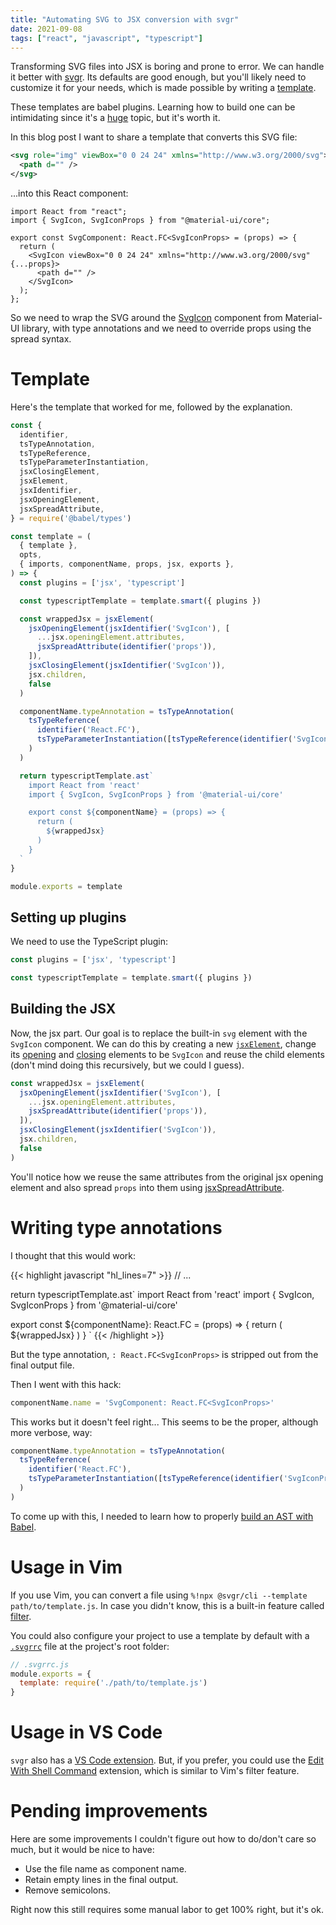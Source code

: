 ```yaml
---
title: "Automating SVG to JSX conversion with svgr"
date: 2021-09-08
tags: ["react", "javascript", "typescript"]
---
```


Transforming SVG files into JSX is boring and prone to error. We can handle it
better with [svgr](https://react-svgr.com/). Its defaults are good enough, but
you'll likely need to customize it for your needs, which is made possible by writing a
[template](https://react-svgr.com/docs/custom-templates/).

These templates are babel plugins. Learning how to build one can be
intimidating since it's a
[huge](https://github.com/jamiebuilds/babel-handbook/blob/master/translations/en/plugin-handbook.md)
topic, but it's worth it.

In this blog post I want to share a template that converts this SVG file:

```svg
<svg role="img" viewBox="0 0 24 24" xmlns="http://www.w3.org/2000/svg">
  <path d="" />
</svg>
```

...into this React component:

```tsx
import React from "react";
import { SvgIcon, SvgIconProps } from "@material-ui/core";

export const SvgComponent: React.FC<SvgIconProps> = (props) => {
  return (
    <SvgIcon viewBox="0 0 24 24" xmlns="http://www.w3.org/2000/svg" {...props}>
      <path d="" />
    </SvgIcon>
  );
};
```

So we need to wrap the SVG around the
[SvgIcon](https://next.material-ui.com/api/svg-icon/) component from
Material-UI library, with type annotations and we need to override props using the spread syntax.

# Template

Here's the template that worked for me, followed by the explanation.

```javascript
const {
  identifier,
  tsTypeAnnotation,
  tsTypeReference,
  tsTypeParameterInstantiation,
  jsxClosingElement,
  jsxElement,
  jsxIdentifier,
  jsxOpeningElement,
  jsxSpreadAttribute,
} = require('@babel/types')

const template = (
  { template },
  opts,
  { imports, componentName, props, jsx, exports },
) => {
  const plugins = ['jsx', 'typescript']

  const typescriptTemplate = template.smart({ plugins })

  const wrappedJsx = jsxElement(
    jsxOpeningElement(jsxIdentifier('SvgIcon'), [
      ...jsx.openingElement.attributes,
      jsxSpreadAttribute(identifier('props')),
    ]),
    jsxClosingElement(jsxIdentifier('SvgIcon')),
    jsx.children,
    false
  )

  componentName.typeAnnotation = tsTypeAnnotation(
    tsTypeReference(
      identifier('React.FC'),
      tsTypeParameterInstantiation([tsTypeReference(identifier('SvgIconProps'))])
    )
  )

  return typescriptTemplate.ast`
    import React from 'react'
    import { SvgIcon, SvgIconProps } from '@material-ui/core'

    export const ${componentName} = (props) => {
      return (
        ${wrappedJsx}
      )
    }
  `
}

module.exports = template
```

## Setting up plugins

We need to use the TypeScript plugin:

```javascript
const plugins = ['jsx', 'typescript']

const typescriptTemplate = template.smart({ plugins })
```

## Building the JSX

Now, the jsx part. Our goal is to replace the built-in `svg` element with the
`SvgIcon` component. We can do this by creating a new
[`jsxElement`](https://babeljs.io/docs/en/babel-types#jsxelement), change its
[opening](https://babeljs.io/docs/en/babel-types#jsxopeningelement) and
[closing](https://babeljs.io/docs/en/babel-types#jsxclosingelement) elements to
be `SvgIcon` and reuse the child elements (don't mind doing this recursively,
but we could I guess).

```javascript
const wrappedJsx = jsxElement(
  jsxOpeningElement(jsxIdentifier('SvgIcon'), [
    ...jsx.openingElement.attributes,
    jsxSpreadAttribute(identifier('props')),
  ]),
  jsxClosingElement(jsxIdentifier('SvgIcon')),
  jsx.children,
  false
)
```

You'll notice how we reuse the same attributes from the original jsx opening
element and also spread `props` into them using
[jsxSpreadAttribute](https://babeljs.io/docs/en/babel-types#jsxspreadattribute).

# Writing type annotations

I thought that this would work:

{{< highlight javascript "hl_lines=7" >}}
// ...

return typescriptTemplate.ast`
  import React from 'react'
  import { SvgIcon, SvgIconProps } from '@material-ui/core'

  export const ${componentName}: React.FC<SvgIconProps> = (props) => {
    return (
      ${wrappedJsx}
    )
  }
`
{{< /highlight >}}

But the type annotation, `: React.FC<SvgIconProps>` is stripped out from the
final output file.

Then I went with this hack:

```javascript
componentName.name = 'SvgComponent: React.FC<SvgIconProps>'
```

This works but it doesn't feel right... This seems to be the proper, although
more verbose, way:

```javascript
componentName.typeAnnotation = tsTypeAnnotation(
  tsTypeReference(
    identifier('React.FC'),
    tsTypeParameterInstantiation([tsTypeReference(identifier('SvgIconProps'))])
  )
)
```

To come up with this, I needed to learn how to properly [build an AST with
Babel](https://babeljs.io/docs/en/babel-types).

# Usage in Vim

If you use Vim, you can convert a file using `%!npx @svgr/cli --template
path/to/template.js`. In case you didn't know, this is a built-in feature
called [filter](http://vimdoc.sourceforge.net/htmldoc/change.html#filter).

You could also configure your project to use a template by default with a
[`.svgrrc`](https://react-svgr.com/docs/configuration-files/) file at the
project's root folder:

```javascript
// .svgrrc.js
module.exports = {
  template: require('./path/to/template.js')
}
```

# Usage in VS Code

`svgr` also has a [VS Code
extension](https://marketplace.visualstudio.com/items?itemName=NathHorrigan.code-svgr).
But, if you prefer, you could use the [Edit With Shell
Command](https://marketplace.visualstudio.com/items?itemName=ryu1kn.edit-with-shell)
extension, which is similar to Vim's filter feature.

# Pending improvements

Here are some improvements I couldn't figure out how to do/don't care so much,
but it would be nice to have:

- Use the file name as component name.
- Retain empty lines in the final output.
- Remove semicolons.

Right now this still requires some manual labor to get 100% right, but it's ok.
